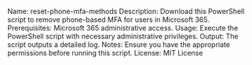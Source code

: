 Name: reset-phone-mfa-methods
Description: Download this PowerShell script to remove phone-based MFA for users in Microsoft 365.
Prerequisites: Microsoft 365 administrative access.
Usage: Execute the PowerShell script with necessary administrative privileges.
Output: The script outputs a detailed log.
Notes: Ensure you have the appropriate permissions before running this script.
License: MIT License